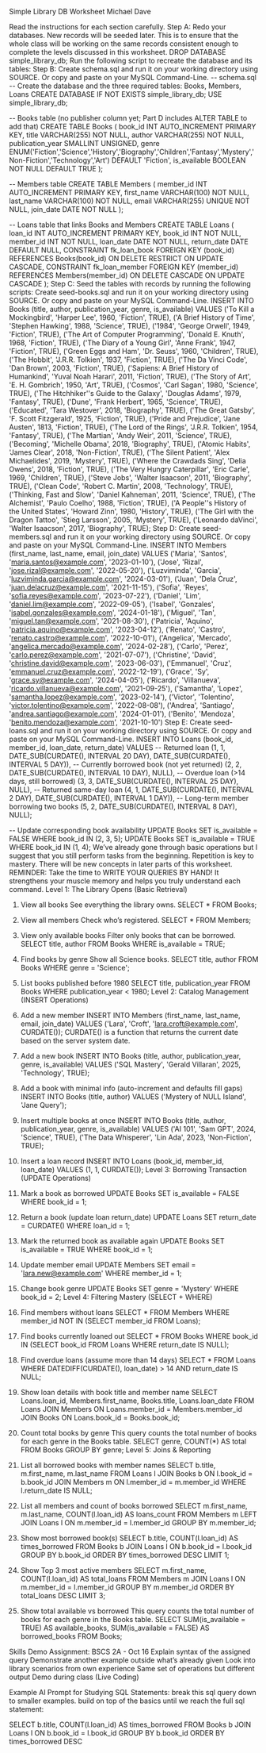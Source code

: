 Simple Library DB Worksheet
Michael Dave

Read the instructions for each section carefully.
Step A: Redo your databases. New records will be seeded later. This is to ensure that the whole class will be working on the same records consistent enough to complete the levels discussed in this worksheet.
DROP DATABASE simple_library_db;
Run the following script to recreate the database and its tables:
Step B: Create schema.sql and run it on your working directory using SOURCE. Or copy and paste on your MySQL Command-Line.
-- schema.sql
-- Create the database and the three required tables: Books, Members, Loans
CREATE DATABASE IF NOT EXISTS simple_library_db;
USE simple_library_db;

-- Books table (no publisher column yet; Part D includes ALTER TABLE to add that)
CREATE TABLE Books (
  book_id INT AUTO_INCREMENT PRIMARY KEY,
  title VARCHAR(255) NOT NULL,
  author VARCHAR(255) NOT NULL,
  publication_year SMALLINT UNSIGNED,
  genre ENUM('Fiction','Science','History','Biography','Children','Fantasy','Mystery','Non-Fiction','Technology','Art') DEFAULT 'Fiction',
  is_available BOOLEAN NOT NULL DEFAULT TRUE
);

-- Members table
CREATE TABLE Members (
  member_id INT AUTO_INCREMENT PRIMARY KEY,
  first_name VARCHAR(100) NOT NULL,
  last_name VARCHAR(100) NOT NULL,
  email VARCHAR(255) UNIQUE NOT NULL,
  join_date DATE NOT NULL
);

-- Loans table that links Books and Members
CREATE TABLE Loans (
  loan_id INT AUTO_INCREMENT PRIMARY KEY,
  book_id INT NOT NULL,
  member_id INT NOT NULL,
  loan_date DATE NOT NULL,
  return_date DATE DEFAULT NULL,
  CONSTRAINT fk_loan_book FOREIGN KEY (book_id)
    REFERENCES Books(book_id)
    ON DELETE RESTRICT
    ON UPDATE CASCADE,
  CONSTRAINT fk_loan_member FOREIGN KEY (member_id)
    REFERENCES Members(member_id)
    ON DELETE CASCADE
    ON UPDATE CASCADE
);
Step C: Seed the tables with records by running the following scripts:
Create seed-books.sql and run it on your working directory using SOURCE. Or copy and paste on your MySQL Command-Line.
INSERT INTO Books (title, author, publication_year, genre, is_available) VALUES
('To Kill a Mockingbird', 'Harper Lee', 1960, 'Fiction', TRUE),
('A Brief History of Time', 'Stephen Hawking', 1988, 'Science', TRUE),
('1984', 'George Orwell', 1949, 'Fiction', TRUE),
('The Art of Computer Programming', 'Donald E. Knuth', 1968, 'Fiction', TRUE),
('The Diary of a Young Girl', 'Anne Frank', 1947, 'Fiction', TRUE),
('Green Eggs and Ham', 'Dr. Seuss', 1960, 'Children', TRUE),
('The Hobbit', 'J.R.R. Tolkien', 1937, 'Fiction', TRUE),
('The Da Vinci Code', 'Dan Brown', 2003, 'Fiction', TRUE),
('Sapiens: A Brief History of Humankind', 'Yuval Noah Harari', 2011, 'Fiction', TRUE),
('The Story of Art', 'E. H. Gombrich', 1950, 'Art', TRUE),
('Cosmos', 'Carl Sagan', 1980, 'Science', TRUE),
('The Hitchhiker''s Guide to the Galaxy', 'Douglas Adams', 1979, 'Fantasy', TRUE),
('Dune', 'Frank Herbert', 1965, 'Science', TRUE),
('Educated', 'Tara Westover', 2018, 'Biography', TRUE),
('The Great Gatsby', 'F. Scott Fitzgerald', 1925, 'Fiction', TRUE),
('Pride and Prejudice', 'Jane Austen', 1813, 'Fiction', TRUE),
('The Lord of the Rings', 'J.R.R. Tolkien', 1954, 'Fantasy', TRUE),
('The Martian', 'Andy Weir', 2011, 'Science', TRUE),
('Becoming', 'Michelle Obama', 2018, 'Biography', TRUE),
('Atomic Habits', 'James Clear', 2018, 'Non-Fiction', TRUE),
('The Silent Patient', 'Alex Michaelides', 2019, 'Mystery', TRUE),
('Where the Crawdads Sing', 'Delia Owens', 2018, 'Fiction', TRUE),
('The Very Hungry Caterpillar', 'Eric Carle', 1969, 'Children', TRUE),
('Steve Jobs', 'Walter Isaacson', 2011, 'Biography', TRUE),
('Clean Code', 'Robert C. Martin', 2008, 'Technology', TRUE),
('Thinking, Fast and Slow', 'Daniel Kahneman', 2011, 'Science', TRUE),
('The Alchemist', 'Paulo Coelho', 1988, 'Fiction', TRUE),
('A People''s History of the United States', 'Howard Zinn', 1980, 'History', TRUE),
('The Girl with the Dragon Tattoo', 'Stieg Larsson', 2005, 'Mystery', TRUE),
('Leonardo daVinci', 'Walter Isaacson', 2017, 'Biography', TRUE);
Step D: Create seed-members.sql and run it on your working directory using SOURCE. Or copy and paste on your MySQL Command-Line.
INSERT INTO Members (first_name, last_name, email, join_date) VALUES 
('Maria', 'Santos', 'maria.santos@example.com', '2023-01-10'),
('Jose', 'Rizal', 'jose.rizal@example.com', '2022-05-20'),
('Luzviminda', 'Garcia', 'luzviminda.garcia@example.com', '2024-03-01'),
('Juan', 'Dela Cruz', 'juan.delacruz@example.com', '2021-11-15'),
('Sofia', 'Reyes', 'sofia.reyes@example.com', '2023-07-22'),
('Daniel', 'Lim', 'daniel.lim@example.com', '2022-09-05'),
('Isabel', 'Gonzales', 'isabel.gonzales@example.com', '2024-01-18'),
('Miguel', 'Tan', 'miguel.tan@example.com', '2021-08-30'),
('Patricia', 'Aquino', 'patricia.aquino@example.com', '2023-04-12'),
('Renato', 'Castro', 'renato.castro@example.com', '2022-10-01'),
('Angelica', 'Mercado', 'angelica.mercado@example.com', '2024-02-28'),
('Carlo', 'Perez', 'carlo.perez@example.com', '2021-07-07'),
('Christine', 'David', 'christine.david@example.com', '2023-06-03'),
('Emmanuel', 'Cruz', 'emmanuel.cruz@example.com', '2022-12-19'),
('Grace', 'Sy', 'grace.sy@example.com', '2024-04-05'),
('Ricardo', 'Villanueva', 'ricardo.villanueva@example.com', '2021-09-25'),
('Samantha', 'Lopez', 'samantha.lopez@example.com', '2023-02-14'),
('Victor', 'Tolentino', 'victor.tolentino@example.com', '2022-08-08'),
('Andrea', 'Santiago', 'andrea.santiago@example.com', '2024-01-01'),
('Benito', 'Mendoza', 'benito.mendoza@example.com', '2021-10-10')
Step E: Create seed-loans.sql and run it on your working directory using SOURCE. Or copy and paste on your MySQL Command-Line.
INSERT INTO Loans (book_id, member_id, loan_date, return_date) VALUES
-- Returned loan
(1, 1, DATE_SUB(CURDATE(), INTERVAL 20 DAY), DATE_SUB(CURDATE(), INTERVAL 5 DAY)),
-- Currently borrowed book (not yet returned)
(2, 2, DATE_SUB(CURDATE(), INTERVAL 10 DAY), NULL),
-- Overdue loan (>14 days, still borrowed)
(3, 3, DATE_SUB(CURDATE(), INTERVAL 25 DAY), NULL),
-- Returned same-day loan
(4, 1, DATE_SUB(CURDATE(), INTERVAL 2 DAY), DATE_SUB(CURDATE(), INTERVAL 1 DAY)),
-- Long-term member borrowing two books
(5, 2, DATE_SUB(CURDATE(), INTERVAL 8 DAY), NULL);

-- Update corresponding book availability
UPDATE Books SET is_available = FALSE WHERE book_id IN (2, 3, 5);
UPDATE Books SET is_available = TRUE WHERE book_id IN (1, 4);
We’ve already gone through basic operations but I suggest that you still perform tasks from the beginning. Repetition is key to mastery. There will be new concepts in later parts of this worksheet.
REMINDER: Take the time to WRITE YOUR QUERIES BY HAND! It strengthens your muscle memory and helps you truly understand each command.
Level 1: The Library Opens (Basic Retrieval)
1. View all books
See everything the library owns.
SELECT * FROM Books;
2. View all members
Check who’s registered.
SELECT * FROM Members;
3. View only available books
Filter only books that can be borrowed.
SELECT title, author FROM Books WHERE is_available = TRUE;
4. Find books by genre
Show all Science books.
SELECT title, author FROM Books WHERE genre = 'Science';

5. List books published before 1980
SELECT title, publication_year FROM Books WHERE publication_year < 1980;
Level 2: Catalog Management (INSERT Operations)
6. Add a new member
INSERT INTO Members (first_name, last_name, email, join_date) 
VALUES ('Lara', 'Croft', 'lara.croft@example.com', CURDATE());
CURDATE() is a function that returns the current date based on the server system date.
7. Add a new book
INSERT INTO Books (title, author, publication_year, genre, is_available)
VALUES ('SQL Mastery', 'Gerald Villaran', 2025, 'Technology', TRUE);
8. Add a book with minimal info (auto-increment and defaults fill gaps)
INSERT INTO Books (title, author) VALUES ('Mystery of NULL Island', 'Jane Query');
9. Insert multiple books at once
INSERT INTO Books (title, author, publication_year, genre, is_available) VALUES
('AI 101', 'Sam GPT', 2024, 'Science', TRUE),
('The Data Whisperer', 'Lin Ada', 2023, 'Non-Fiction', TRUE);
10. Insert a loan record
INSERT INTO Loans (book_id, member_id, loan_date) 
VALUES (1, 1, CURDATE());
Level 3: Borrowing Transaction (UPDATE Operations)
11. Mark a book as borrowed
UPDATE Books SET is_available = FALSE WHERE book_id = 1;
12. Return a book (update loan return_date)
UPDATE Loans SET return_date = CURDATE() WHERE loan_id = 1;
13. Mark the returned book as available again
UPDATE Books SET is_available = TRUE WHERE book_id = 1;
14. Update member email
UPDATE Members SET email = 'lara.new@example.com' WHERE member_id = 1;
15. Change book genre
UPDATE Books SET genre = 'Mystery' WHERE book_id = 2;
Level 4: Filtering Mastery (SELECT + WHERE)
16. Find members without loans
SELECT * FROM Members 
WHERE member_id NOT IN (SELECT member_id FROM Loans);
17. Find books currently loaned out
SELECT * FROM Books 
WHERE book_id IN (SELECT book_id FROM Loans WHERE return_date IS NULL);
18. Find overdue loans (assume more than 14 days)
SELECT * FROM Loans 
WHERE DATEDIFF(CURDATE(), loan_date) > 14 AND return_date IS NULL;
19. Show loan details with book title and member name
SELECT Loans.loan_id, Members.first_name, Books.title, Loans.loan_date
FROM Loans
JOIN Members ON Loans.member_id = Members.member_id
JOIN Books ON Loans.book_id = Books.book_id;
20. Count total books by genre
This query counts the total number of books for each genre in the Books table.
SELECT genre, COUNT(*) AS total FROM Books GROUP BY genre;
Level 5: Joins & Reporting
21. List all borrowed books with member names
SELECT b.title, m.first_name, m.last_name
FROM Loans l
JOIN Books b ON l.book_id = b.book_id
JOIN Members m ON l.member_id = m.member_id
WHERE l.return_date IS NULL;
22. List all members and count of books borrowed
SELECT m.first_name, m.last_name, COUNT(l.loan_id) AS loans_count
FROM Members m
LEFT JOIN Loans l ON m.member_id = l.member_id
GROUP BY m.member_id;
23. Show most borrowed book(s)
SELECT b.title, COUNT(l.loan_id) AS times_borrowed
FROM Books b
JOIN Loans l ON b.book_id = l.book_id
GROUP BY b.book_id
ORDER BY times_borrowed DESC
LIMIT 1;
24. Show Top 3 most active members
SELECT m.first_name, COUNT(l.loan_id) AS total_loans
FROM Members m
JOIN Loans l ON m.member_id = l.member_id
GROUP BY m.member_id
ORDER BY total_loans DESC
LIMIT 3;
25. Show total available vs borrowed
This query counts the total number of books for each genre in the Books table.
SELECT 
SUM(is_available = TRUE) AS available_books,
SUM(is_available = FALSE) AS borrowed_books
FROM Books;

Skills Demo Assignment:
BSCS 2A - Oct 16
Explain syntax of the assigned query
Demonstrate another example outside what’s already given
Look into library scenarios from own experience
Same set of operations but different output
Demo during class (Live Coding)

Example AI Prompt for Studying SQL Statements:
break this sql query down to smaller examples. build on top of the basics until we reach the full sql statement:

SELECT b.title, COUNT(l.loan_id) AS times_borrowed
FROM Books b
JOIN Loans l ON b.book_id = l.book_id
GROUP BY b.book_id
ORDER BY times_borrowed DESC



